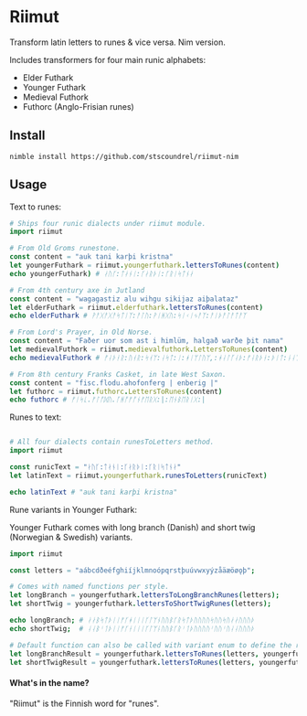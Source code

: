 # Riimut

Transform latin letters to runes & vice versa. Nim version.

Includes transformers for four main runic alphabets:

- Elder Futhark
- Younger Futhark
- Medieval Futhork
- Futhorc (Anglo-Frisian runes)

## Install

`nimble install https://github.com/stscoundrel/riimut-nim`

## Usage

Text to runes:
```nim
# Ships four runic dialects under riimut module.
import riimut

# From Old Groms runestone.
const content = "auk tani karþi kristna"
let youngerFuthark = riimut.youngerfuthark.lettersToRunes(content)
echo youngerFuthark) # ᛅᚢᚴ:ᛏᛅᚾᛁ:ᚴᛅᚱᚦᛁ:ᚴᚱᛁᛋᛏᚾᛅ

# From 4th century axe in Jutland
const content = "wagagastiz alu wihgu sikijaz aiþalataz"
let elderFuthark = riimut.elderfuthark.lettersToRunes(content)
echo elderFuthark # ᚹᚨᚷᚨᚷᚨᛋᛏᛁᛉ:ᚨᛚᚢ:ᚹᛁᚻᚷᚢ:ᛋᛁᚲᛁᛃᚨᛉ:ᚨᛁᚦᚨᛚᚨᛏᚨᛉ

# From Lord's Prayer, in Old Norse.
const content = "Faðer uor som ast i himlüm, halgað warðe þit nama"
let medievalFuthork = riimut.medievalfuthork.LettersToRunes(content)
echo medievalFuthork # ᚠᛆᚦᚽᚱ:ᚢᚮᚱ:ᛋᚮᛘ:ᛆᛋᛏ:ᛁ:ᚼᛁᛘᛚᚢᛘ,:ᚼᛆᛚᚵᛆᚦ:ᚠᛆᚱᚦᚽ:ᚦᛁᛏ:ᚿᛆᛘᛆ

# From 8th century Franks Casket, in late West Saxon.
const content = "fisc.flodu.ahofonferg | enberig |"
let futhorc = riimut.futhorc.LettersToRunes(content)
echo futhorc # ᚠᛁᛋᚳ.ᚠᛚᚩᛞᚢ.ᚪᚻᚩᚠᚩᚾᚠᛖᚱᚷ:|:ᛖᚾᛒᛖᚱᛁᚷ:|
```

Runes to text:
```nim

# All four dialects contain runesToLetters method.
import riimut

const runicText = "ᛅᚢᚴ:ᛏᛅᚾᛁ:ᚴᛅᚱᚦᛁ:ᚴᚱᛁᛋᛏᚾᛅ"
let latinText = riimut.youngerfuthark.runesToLetters(runicText)

echo latinText # "auk tani karþi kristna"

```

Rune variants in Younger Futhark:

Younger Futhark comes with long branch (Danish) and short twig (Norwegian & Swedish) variants.
```nim
import riimut

const letters = "aábcdðeéfghiíjklmnoópqrstþuúvwxyýzåäæöøǫþ";

# Comes with named functions per style.
let longBranch = youngerfuthark.lettersToLongBranchRunes(letters);
let shortTwig = youngerfuthark.lettersToShortTwigRunes(letters);

echo longBranch; # ᛅᛅᛒᛋᛏᚦᛁᛁᚠᚴᚼᛁᛁᛁᚴᛚᛘᚾᚢᚢᛒᚴᚱᛋᛏᚦᚢᚢᚢᚢᛋᚢᚢᛋᚢᛅᛅᚢᚢᚢᚦ
echo shortTwig;  # ᛆᛆᛒᛌᛐᚦᛁᛁᚠᚴᚽᛁᛁᛁᚴᛚᛘᚿᚢᚢᛒᚴᚱᛌᛐᚦᚢᚢᚢᚢᛌᚢᚢᛌᚢᛆᛆᚢᚢᚢᚦ

# Default function can also be called with variant enum to define the runeset.
let longBranchResult = youngerfuthark.lettersToRunes(letters, youngerfuthark.RuneVariant.longBranch)
let shortTwigResult = youngerfuthark.lettersToRunes(letters, youngerfuthark.RuneVariant.shortTwig)

```


#### What's in the name?

"Riimut" is the Finnish word for "runes".
